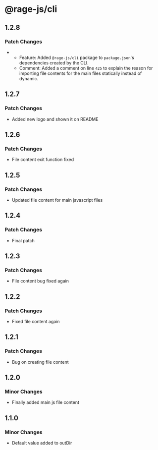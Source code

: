 # @rage-js/cli

## 1.2.8

### Patch Changes

- - Feature: Added `@rage-js/cli` package to `package.json`'s dependencies created by the CLI.
  - Comment: Added a comment on line `425` to explain the reason for importing file contents for the main files statically instead of dynamic.

## 1.2.7

### Patch Changes

- Added new logo and shown it on README

## 1.2.6

### Patch Changes

- File content exit function fixed

## 1.2.5

### Patch Changes

- Updated file content for main javascript files

## 1.2.4

### Patch Changes

- Final patch

## 1.2.3

### Patch Changes

- File content bug fixed again

## 1.2.2

### Patch Changes

- Fixed file content again

## 1.2.1

### Patch Changes

- Bug on creating file content

## 1.2.0

### Minor Changes

- Finally added main js file content

## 1.1.0

### Minor Changes

- Default value added to outDir
